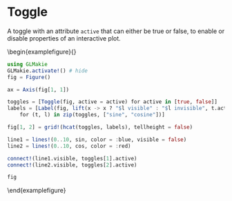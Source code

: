 

# Toggle

A toggle with an attribute `active` that can either be true or false, to enable
or disable properties of an interactive plot.

\begin{examplefigure}{}
```julia
using GLMakie
GLMakie.activate!() # hide
fig = Figure()

ax = Axis(fig[1, 1])

toggles = [Toggle(fig, active = active) for active in [true, false]]
labels = [Label(fig, lift(x -> x ? "$l visible" : "$l invisible", t.active))
    for (t, l) in zip(toggles, ["sine", "cosine"])]

fig[1, 2] = grid!(hcat(toggles, labels), tellheight = false)

line1 = lines!(0..10, sin, color = :blue, visible = false)
line2 = lines!(0..10, cos, color = :red)

connect!(line1.visible, toggles[1].active)
connect!(line2.visible, toggles[2].active)

fig
```
\end{examplefigure}